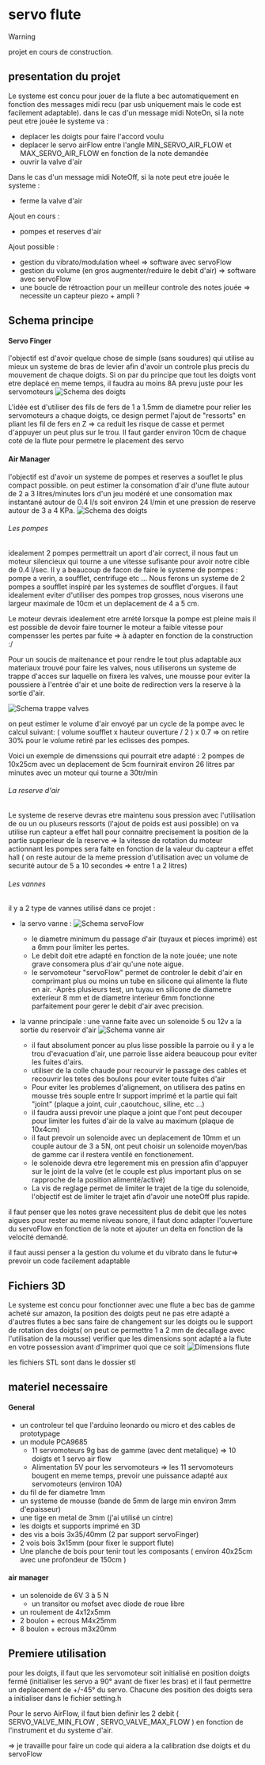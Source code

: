 # servo flute

> [!WARNING]
> projet en cours de construction.

## presentation du projet

Le systeme est concu pour jouer de la flute a bec automatiquement en fonction des messages midi recu (par usb uniquement mais le code est facilement adaptable).
dans le cas d'un message midi NoteOn, si la note peut etre jouée le systeme va :
- deplacer les doigts pour faire l'accord voulu
- deplacer le servo airFlow entre l'angle MIN_SERVO_AIR_FLOW et MAX_SERVO_AIR_FLOW en fonction de la note demandée 
- ouvrir la valve d'air 

Dans le cas d'un message midi NoteOff, si la note peut etre jouée le systeme :
- ferme la valve d'air

Ajout en cours : 
- pompes et reserves d'air

Ajout possible : 
- gestion du vibrato/modulation wheel => software avec servoFlow
- gestion du volume (en gros augmenter/reduire le debit d'air)  => software avec servoFlow
- une boucle de rétroaction pour un meilleur controle des notes jouée => necessite un capteur piezo + ampli ?
  
## Schema principe

#### Servo Finger
l'objectif est d'avoir quelque chose de simple (sans soudures) qui utilise au mieux un systeme de bras de levier afin d'avoir un controle plus precis du mouvement de chaque doigts.
Si on par du principe que tout les doigts vont etre deplacé en meme temps, il faudra au moins 8A prevu juste pour les servomoteurs
![Schema des doigts](https://github.com/glloq/servo-flute/blob/main/img/schemasfingers.png?raw=true)

L'idée est d'utiliser des fils de fers de 1 a 1.5mm de diametre pour relier les servomoteurs a chaque doigts, ce design permet l'ajout de "ressorts" en pliant les fil de fers en Z => ca reduit les risque de casse et permet d'appuyer un peut plus sur le trou.
Il faut garder environ 10cm de chaque coté de la flute pour permetre le placement des servo

#### Air Manager

l'objectif est d'avoir un systeme de pompes et reserves a souflet le plus compact possible.
on peut estimer la consomation d'air d'une flute autour de 2 a 3 litres/minutes lors d'un jeu modéré et une consomation max instantané autour de 0.4 l/s soit environ 24 l/min et une pression de reserve autour de 3 a 4 KPa.
![Schema des doigts](https://github.com/glloq/servo-flute/blob/main/img/schemaspompes.png?raw=true)

 ###### Les pompes
 
idealement 2  pompes permettrait un aport d'air correct, il nous faut un moteur silencieux qui tourne a une vitesse sufisante pour avoir notre cible de 0.4 l/sec.
Il y a beaucoup de facon de faire le systeme de pompes : pompe a verin, a soufflet, centrifuge etc ... 
Nous ferons un systeme de 2 pompes a soufflet inspiré par les systemes de soufflet d'orgues.
il faut idealement eviter d'utiliser des pompes trop grosses, nous viserons une largeur maximale de 10cm et un deplacement de 4 a 5 cm.

Le moteur devrais idealement etre arrété lorsque la pompe est pleine mais il est possible de devoir faire tourner le moteur a faible vitesse pour compensser les pertes par fuite => à adapter en fonction de la construction :/

Pour un soucis de maitenance et pour rendre le tout plus adaptable aux materiaux trouvé pour faire les valves, nous utiliserons un systeme de trappe d'acces sur laquelle on fixera les valves, une mousse pour eviter la poussiere à l'entrée d'air et une boite de redirection vers la reserve à la sortie d'air.

   ![Schema trappe valves](https://github.com/glloq/servo-flute/blob/main/img/trappe%20soufflet.png?raw=true)


on peut estimer le volume d'air envoyé par un cycle de la pompe avec le calcul suivant:
( volume soufflet x hauteur ouverture  / 2 ) x 0.7  => on retire 30% pour le volume retiré par les eclisses des pompes.

Voici un exemple de dimenssions qui pourrait etre adapté :
2 pompes de 10x25cm avec un deplacement de 5cm fournirait environ 26 litres par minutes avec un moteur qui tourne a 30tr/min 

 ###### La reserve d'air

Le systeme de reserve devras etre maintenu sous pression avec l'utilisation de ou un ou pluseurs ressorts (l'ajout de poids est ausi possible) 
on va utilise run capteur a effet hall pour connaitre precisement la position de la partie supperieur de la reserve => la vitesse de rotation du moteur actionnant les pompes sera faite en fonction de la valeur du capteur a effet hall ( on reste autour de la meme pression d'utilisation avec un volume de securité autour de 5 a 10 secondes => entre 1 a 2 litres)

 ###### Les vannes 
 
il y a 2 type de vannes utilisé dans ce projet : 

- la servo vanne :
  ![Schema servoFlow](https://github.com/glloq/servo-flute/blob/main/img/servo%20vavle%20variable.png?raw=true)
  - le diametre minimum du passage d'air (tuyaux et pieces imprimé) est a 6mm pour limiter les pertes.
  - Le debit doit etre adapté en fonction de la note jouée; une note grave consomera plus d'air qu'une note aigue.
  - le servomoteur "servoFlow" permet de controler le debit d'air en comprimant plus ou moins un tube en silicone qui alimente la flute en air.
  -Après plusieurs test, un tuyau en silicone de diametre exterieur 8 mm et de diametre interieur 6mm fonctionne parfaitement pour gerer le debit d'air avec precision.


- la vanne principale : une vanne faite avec un solenoide 5 ou 12v a la sortie du reservoir d'air
  ![Schema vanne air](https://github.com/glloq/servo-flute/blob/main/img/vanne%20generale.png?raw=true)
  - il faut absolument poncer au plus lisse possible la parroie ou il y a le trou d'evacuation d'air, une parroie lisse aidera beaucoup pour eviter les fuites d'airs.
  - utiliser de la colle chaude pour recourvir le passage des cables et recouvrir les tetes des boulons pour eviter toute fuites d'air
  - Pour eviter les problemes d'alignement, on utilisera des patins en mousse très souple entre lr support imprimé et la partie qui fait "joint" (plaque a joint, cuir ,caoutchouc, siline, etc ...)
  - il faudra aussi prevoir une plaque a joint que l'ont peut decouper pour limiter les fuites d'air de la valve au maximum (plaque de 10x4cm)
  - il faut prevoir un solenoide avec un deplacement de 10mm et un couple autour de 3 a 5N, ont peut choisir un solenoide moyen/bas de gamme car il restera ventilé en fonctionement.
  - le solenoide devra etre legerement mis en pression afin d'appuyer sur le joint de la valve (et le couple est plus important plus on se rapproche de la position alimenté/activé) 
  - La vis de reglage permet de limiter le trajet de la tige du solenoide, l'objectif est de limiter le trajet afin d'avoir une noteOff plus rapide.

 il faut penser que les notes grave necessitent plus de debit que les notes aigues pour rester au meme niveau sonore, il faut donc adapter l'ouverture du servoFlow en fonction de la note et ajouter un delta en fonction de la velocité demandé.
 
il faut aussi penser a la gestion du volume et du vibrato dans le futur=> prevoir un code facilement adaptable

## Fichiers 3D

Le systeme est concu pour fonctionner avec une flute a bec bas de gamme acheté sur amazon, la position des doigts peut ne pas etre adapté a d'autres flutes a bec sans faire de changement sur les doigts ou le support de rotation des doigts( on peut ce permettre 1 a 2 mm de decallage avec l'utilisation de la mousse) 
verifier que les dimensions sont adapté a la flute en votre possession avant d'imprimer quoi que ce soit
![Dimensions flute](https://github.com/glloq/servo-flute/blob/main/img/dimenssionFlute.png?raw=true)

les fichiers STL sont dans le dossier stl 


## materiel necessaire 

#### General

- un controleur tel que l'arduino leonardo ou micro et des cables de prototypage
- un module PCA9685
  - 11 servomoteurs 9g bas de gamme (avec dent metalique) => 10 doigts et 1 servo air flow
  - Alimentation 5V pour les servomoteurs => les 11 servomoteurs bougent en meme temps, prevoir une puissance adapté aux servomoteurs (environ 10A)
- du fil de fer diametre 1mm
- un systeme de mousse  (bande de 5mm de large min environ 3mm d'epaisseur)
- une tige en metal de 3mm (j'ai utilisé un cintre) 
- les doigts et supports imprimé en 3D
- des vis a bois 3x35/40mm (2 par support servoFinger)
- 2 vois bois 3x15mm (pour fixer le support flute)
- Une planche de bois pour tenir tout les composants ( environ 40x25cm avec une profondeur de 150cm )

#### air manager

- un solenoide de 6V 3 à 5 N
  - un transitor ou mofset avec diode de roue libre
- un roulement de 4x12x5mm
- 2 boulon + ecrous M4x25mm
- 8 boulon + ecrous m3x20mm


## Premiere utilisation

pour les doigts, il faut que les servomoteur soit initialisé en position doigts fermé (initialiser les servo a 90° avant de fixer les bras) et il faut permettre un deplacement de +/-45° du servo.
Chacune des position des doigts sera a initialiser dans le fichier setting.h 

Pour le servo AirFlow, il faut bien definir les 2 debit ( SERVO_VALVE_MIN_FLOW , SERVO_VALVE_MAX_FLOW ) en fonction de l'instrument et du systeme d'air.

=> je travaille pour faire un code qui aidera a la calibration dse doigts et du servoFlow
